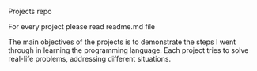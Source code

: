 Projects repo

For every project please read readme.md file 

 
The main objectives of the 
projects is to demonstrate the steps I went through in learning the programming language. Each project tries to solve
real-life problems, addressing different situations.



